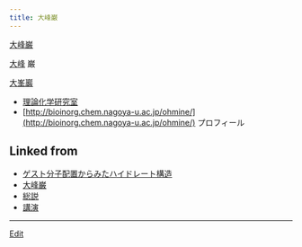 ```yaml
---
title: 大峰巌
---
```

[大峰巌](/大峰巌)

[大峰](/大峰) 巌

[大峯巖](/大峯巖)

* [理論化学研究室](/理論化学研究室)
* [http://bioinorg.chem.nagoya-u.ac.jp/ohmine/](http://bioinorg.chem.nagoya-u.ac.jp/ohmine/) プロフィール






## Linked from

* [ゲスト分子配置からみたハイドレート構造](/ゲスト分子配置からみたハイドレート構造)
* [大峰巌](/大峰巌)
* [総説](/総説)
* [講演](/講演)


----

[Edit](https://github.com/vitroid/vitroid.github.io/edit/master/MD/大峰巌.md)

